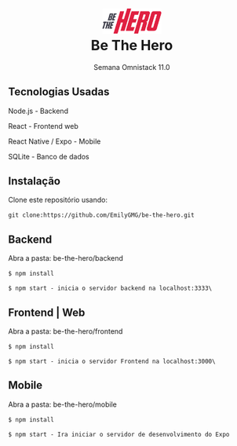 
<h1 align="center">
<br>
  <img src="https://raw.githubusercontent.com/HBeserra/OmniStack-11/master/logo.png" alt="Be The Hero" width="120">
<br>
Be The Hero
</h1>

<p align="center">Semana Omnistack 11.0</p>

<h2>Tecnologias Usadas</h2>
     <p>  Node.js - Backend </p>
     <p>  React - Frontend web <p>
     <p>  React Native / Expo - Mobile </p>
     <p>  SQLite - Banco de dados </p>
    
<h2> Instalação </h2>
<p>Clone este repositório usando: 
  
```
git clone:https://github.com/EmilyGMG/be-the-hero.git 
```
 
</p>

<h2>Backend</h2>
<p>Abra a pasta: be-the-hero/backend</p>
<p>
  
  ```
  $ npm install
  ```
  
</p>
<p>
  
  ```
  $ npm start - inicia o servidor backend na localhost:3333\
  ```
  
</p>

<h2>Frontend | Web</h2>
<p>Abra a pasta: be-the-hero/frontend</p>
<p>
  
  ```
  $ npm install
  ```
  
</p>
<p>
  
  ```
  $ npm start - inicia o servidor Frontend na localhost:3000\ 
  ```
  
</p>

<h2>Mobile</h2>

<p>Abra a pasta: be-the-hero/mobile</p>
<p>
  
  ```
  $ npm install
  ```
  
</p>
<p>
  
  ```
  $ npm start - Ira iniciar o servidor de desenvolvimento do Expo
  ```
  
</p>


